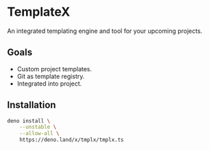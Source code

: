 # TemplateX

An integrated templating engine and tool for your upcoming projects.

## Goals

- Custom project templates.
- Git as template registry.
- Integrated into project.

## Installation

```sh
deno install \
	--unstable \
	--allow-all \
	https://deno.land/x/tmplx/tmplx.ts
```
